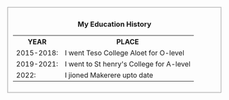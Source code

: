 
<html lang="en">
<head>
    <meta charset="UTF-8">
    <meta http-equiv="X-UA-Compatible" content="IE=edge">
    <meta name="viewport" content="width=device-width, initial-scale=1.0">
    
</head>
<body>
    <fieldset>
        <h3><center>My Education History</center></h3>
        <table>
            <tr>
              <th>YEAR</th>
              <th>PLACE</th>
            </tr>
            <tr>
              <td>2015-2018:</td>
              <td>  I went Teso College Aloet for O-level</td>
            </tr>
            <tr>
              <td>2019-2021:</td>
              <td>  I went to St henry's College for A-level</td>
            </tr>
            <tr>
              <td>2022:</td>
              <td>  I jioned Makerere upto date</td>
            </tr>
          </table>
    </fieldset>
</body>
</html>
